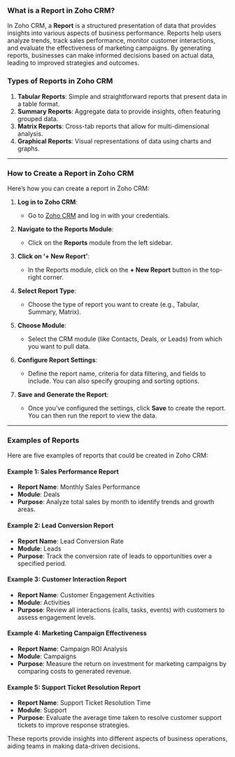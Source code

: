 ### What is a Report in Zoho CRM?

In Zoho CRM, a **Report** is a structured presentation of data that provides insights into various aspects of business performance. Reports help users analyze trends, track sales performance, monitor customer interactions, and evaluate the effectiveness of marketing campaigns. By generating reports, businesses can make informed decisions based on actual data, leading to improved strategies and outcomes.

### Types of Reports in Zoho CRM

1. **Tabular Reports**: Simple and straightforward reports that present data in a table format.
2. **Summary Reports**: Aggregate data to provide insights, often featuring grouped data.
3. **Matrix Reports**: Cross-tab reports that allow for multi-dimensional analysis.
4. **Graphical Reports**: Visual representations of data using charts and graphs.
---
### How to Create a Report in Zoho CRM

Here’s how you can create a report in Zoho CRM:

1. **Log in to Zoho CRM**:
   - Go to [Zoho CRM](https://crm.zoho.com/) and log in with your credentials.

2. **Navigate to the Reports Module**:
   - Click on the **Reports** module from the left sidebar.

3. **Click on ‘+ New Report’**:
   - In the Reports module, click on the **+ New Report** button in the top-right corner.

4. **Select Report Type**:
   - Choose the type of report you want to create (e.g., Tabular, Summary, Matrix).

5. **Choose Module**:
   - Select the CRM module (like Contacts, Deals, or Leads) from which you want to pull data.

6. **Configure Report Settings**:
   - Define the report name, criteria for data filtering, and fields to include. You can also specify grouping and sorting options.

7. **Save and Generate the Report**:
   - Once you’ve configured the settings, click **Save** to create the report. You can then run the report to view the data.
---
### Examples of Reports

Here are five examples of reports that could be created in Zoho CRM:

#### Example 1: Sales Performance Report
- **Report Name**: Monthly Sales Performance
- **Module**: Deals
- **Purpose**: Analyze total sales by month to identify trends and growth areas.

#### Example 2: Lead Conversion Report
- **Report Name**: Lead Conversion Rate
- **Module**: Leads
- **Purpose**: Track the conversion rate of leads to opportunities over a specified period.

#### Example 3: Customer Interaction Report
- **Report Name**: Customer Engagement Activities
- **Module**: Activities
- **Purpose**: Review all interactions (calls, tasks, events) with customers to assess engagement levels.

#### Example 4: Marketing Campaign Effectiveness
- **Report Name**: Campaign ROI Analysis
- **Module**: Campaigns
- **Purpose**: Measure the return on investment for marketing campaigns by comparing costs to generated revenue.

#### Example 5: Support Ticket Resolution Report
- **Report Name**: Support Ticket Resolution Time
- **Module**: Support
- **Purpose**: Evaluate the average time taken to resolve customer support tickets to improve response strategies.

These reports provide insights into different aspects of business operations, aiding teams in making data-driven decisions.
